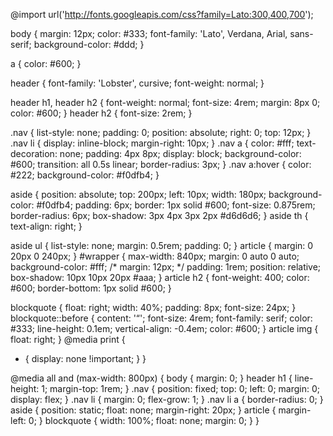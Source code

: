 @import url('http://fonts.googleapis.com/css?family=Lato:300,400,700');

body {
  margin: 12px;
  color: #333;
  font-family: 'Lato', Verdana, Arial, sans-serif;
  background-color: #ddd;
}

a {
  color: #600;
}

header {
  font-family: 'Lobster', cursive;
  font-weight: normal;
}

header h1,
header h2 {
  font-weight: normal;
  font-size: 4rem;
  margin: 8px 0;
  color: #600;
}
header h2 {
  font-size: 2rem;
}

.nav {
  list-style: none;
  padding: 0;
  position: absolute;
  right: 0;
  top: 12px;
}
.nav li {
  display: inline-block;
  margin-right: 10px;
}
.nav a {
  color: #fff;
  text-decoration: none;
  padding: 4px 8px;
  display: block;
  background-color: #600;
  transition: all 0.5s linear;
  border-radius: 3px;
}
.nav a:hover {
  color: #222;
  background-color: #f0dfb4;
}

aside {
  position: absolute;
  top: 200px;
  left: 10px;
  width: 180px;
  background-color: #f0dfb4;
  padding: 6px;
  border: 1px solid #600;
  font-size: 0.875rem;
  border-radius: 6px;
  box-shadow: 3px 4px 3px 2px #d6d6d6;
}
aside th {
  text-align: right;
}

aside ul {
  list-style: none;
  margin: 0.5rem;
  padding: 0;
}
article {
  margin: 0 20px 0 240px;
}
#wrapper {
  max-width: 840px;
  margin: 0 auto 0 auto;
  background-color: #fff;
  /* margin: 12px; */
  padding: 1rem;
  position: relative;
  box-shadow: 10px 10px 20px #aaa;
}
article h2 {
  font-weight: 400;
  color: #600;
  border-bottom: 1px solid #600;
}

blockquote {
  float: right;
  width: 40%;
  padding: 8px;
  font-size: 24px;
}
blockquote::before {
  content: '“';
  font-size: 4rem;
  font-family: serif;
  color: #333;
  line-height: 0.1em;
  vertical-align: -0.4em;
  color: #600;
}
article img {
  float: right;
}
@media print {
  * {
    display: none !important;
  }
}

@media all and (max-width: 800px) {
  body {
    margin: 0;
  }
  header h1 {
    line-height: 1;
    margin-top: 1rem;
  }
  .nav {
    position: fixed;
    top: 0;
    left: 0;
    margin: 0;
    display: flex;
  }
  .nav li {
    margin: 0;
    flex-grow: 1;
  }
  .nav li a {
    border-radius: 0;
  }
  aside {
    position: static;
    float: none;
    margin-right: 20px;
  }
  article {
    margin-left: 0;
  }
  blockquote {
    width: 100%;
    float: none;
    margin: 0;
  }
}
